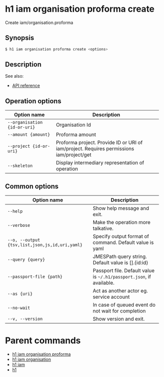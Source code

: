 
# h1 iam organisation proforma create

Create iam/organisation.proforma

## Synopsis

```bash
$ h1 iam organisation proforma create <options>
```

## Description

See also:

* [API reference](https://api.hyperone.com/v2/docs#operation/iam_organisation_proforma_create)

## Operation options

| Option name                      | Description                                                                              |
| -------------------------------- | ---------------------------------------------------------------------------------------- |
| ```--organisation {id-or-uri}``` | Organisation Id                                                                          |
| ```--amount {amount}```          | Proforma amount                                                                          |
| ```--project {id-or-uri}```      | Proforma project. Provide ID or URI of iam/project. Requires permissions iam/project/get |
| ```--skeleton```                 | Display intermediary representation of operation                                         |

## Common options

| Option name                                        | Description                                                              |
| -------------------------------------------------- | ------------------------------------------------------------------------ |
| ```--help```                                       | Show help message and exit.                                              |
| ```--verbose```                                    | Make the operation more talkative.                                       |
| ```--o, --output {tsv,list,json,js,id,uri,yaml}``` | Specify output format of command. Default value is yaml                  |
| ```--query {query}```                              | JMESPath query string. Default value is [].\{id:id\}                     |
| ```--passport-file {path}```                       | Passport file. Default value is ```~/.h1/passport.json```, if available. |
| ```--as {uri}```                                   | Act as another actor eg. service account                                 |
| ```--no-wait```                                    | In case of queued event do not wait for completion                       |
| ```--v, --version```                               | Show version and exit.                                                   |

# Parent commands

* [h1 iam organisation proforma](./../README.md)
* [h1 iam organisation](./../../README.md)
* [h1 iam](./../../../README.md)
* [h1](./../../../../README.md)
